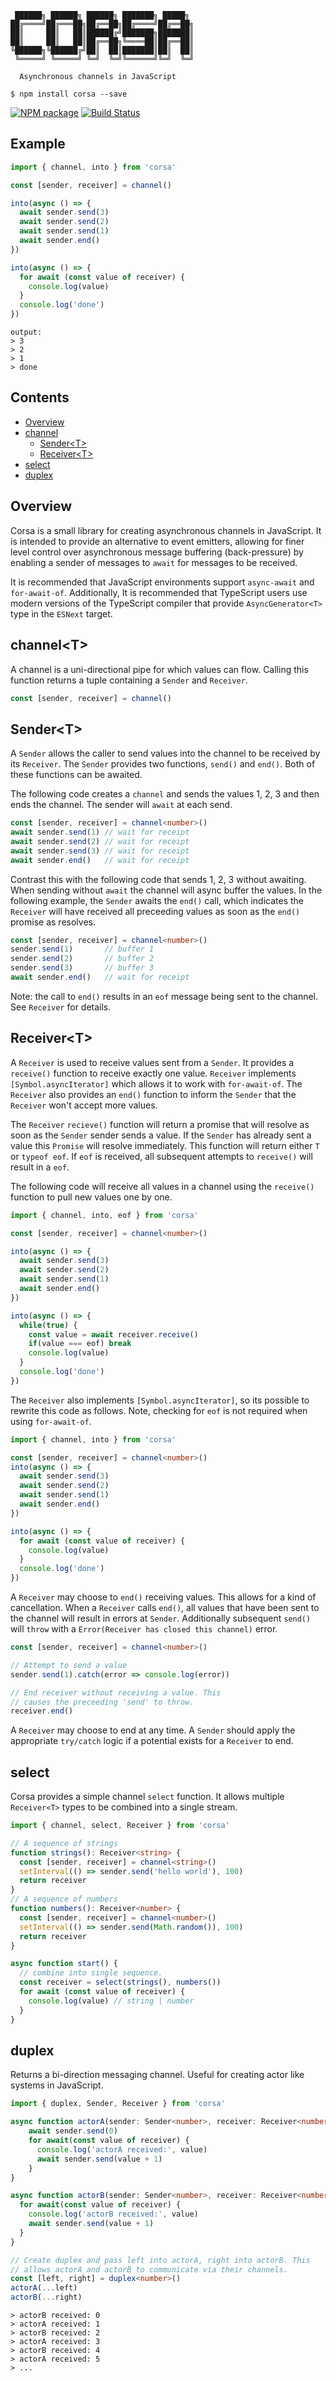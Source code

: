 ```
 ██████╗ ██████╗ ██████╗ ███████╗ █████╗ 
██╔════╝██╔═══██╗██╔══██╗██╔════╝██╔══██╗
██║     ██║   ██║██████╔╝███████╗███████║
██║     ██║   ██║██╔══██╗╚════██║██╔══██║
╚██████╗╚██████╔╝██║  ██║███████║██║  ██║
 ╚═════╝ ╚═════╝ ╚═╝  ╚═╝╚══════╝╚═╝  ╚═╝
                                         
  Asynchronous channels in JavaScript
```

```
$ npm install corsa --save
```

[![NPM package](https://badge.fury.io/js/corsa.svg)](https://www.npmjs.com/package/corsa) 
 [![Build Status](https://travis-ci.org/sinclairzx81/corsa.svg?branch=master)](https://travis-ci.org/sinclairzx81/corsa)


## Example

```typescript
import { channel, into } from 'corsa'

const [sender, receiver] = channel()

into(async () => {
  await sender.send(3)
  await sender.send(2)
  await sender.send(1)
  await sender.end()
})

into(async () => {
  for await (const value of receiver) {
    console.log(value)
  }
  console.log('done')
})
```
```
output:
> 3
> 2
> 1
> done
```

## Contents

- [Overview](#Overview)
- [channel](#channel)
  - [Sender&lt;T&gt;](#Sender)
  - [Receiver&lt;T&gt;](#Receiver)
- [select](#select)
- [duplex](#duplex)


<a name="Overview"></a>

## Overview

Corsa is a small library for creating asynchronous channels in JavaScript. It is intended to provide an alternative to event emitters, allowing for finer level control over asynchronous message buffering (back-pressure) by enabling a sender of messages to `await` for messages to be received.

It is recommended that JavaScript environments support `async-await` and `for-await-of`. Additionally, It is recommended that TypeScript users use modern versions of the TypeScript compiler that provide `AsyncGenerator<T>` type in the `ESNext` target.

<a name="channel"></a>

## channel&lt;T&gt;

A channel is a uni-directional pipe for which values can flow. Calling this function returns a tuple containing a `Sender` and `Receiver`.

```typescript
const [sender, receiver] = channel()
```

<a name="Sender"></a>

## Sender&lt;T&gt;

A `Sender` allows the caller to send values into the channel to be received by its `Receiver`. The `Sender` provides two functions, `send()` and `end()`. Both of these functions can be awaited.

The following code creates a `channel` and sends the values 1, 2, 3 and then ends the channel. The sender will `await` at each send. 

```typescript
const [sender, receiver] = channel<number>()
await sender.send(1) // wait for receipt
await sender.send(2) // wait for receipt
await sender.send(3) // wait for receipt
await sender.end()   // wait for receipt
```
Contrast this with the following code that sends 1, 2, 3 without awaiting. When sending without `await` the channel will async buffer the values. In the following example, the `Sender` awaits the `end()` call, which indicates the `Receiver` will have received all preceeding values as soon as the `end()` promise as resolves.

```typescript
const [sender, receiver] = channel<number>()
sender.send(1)       // buffer 1
sender.send(2)       // buffer 2
sender.send(3)       // buffer 3
await sender.end()   // wait for receipt
```
Note: the call to `end()` results in an `eof` message being sent to the channel. See `Receiver` for details.

<a name="Receiver"></a>

## Receiver&lt;T&gt;

A `Receiver` is used to receive values sent from a `Sender`. It provides a `receive()` function to receive exactly one value. `Receiver` implements `[Symbol.asyncIterator]` which allows it to work with `for-await-of`. The `Receiver` also provides an `end()` function to inform the `Sender` that the `Receiver` won't accept more values. 

The `Receiver` `recieve()` function will return a promise that will resolve as soon as the `Sender` sender sends a value. If the `Sender` has already sent a value this `Promise` will resolve immediately. This function will return either `T` or `typeof eof`. If `eof` is received, all subsequent attempts to `receive()` will result in a `eof`.

The following code will receive all values in a channel using the `receive()` function to pull new values one by one.

```typescript
import { channel, into, eof } from 'corsa'

const [sender, receiver] = channel<number>()

into(async () => {
  await sender.send(3)
  await sender.send(2)
  await sender.send(1)
  await sender.end()
})

into(async () => {
  while(true) {
    const value = await receiver.receive()
    if(value === eof) break
    console.log(value)
  }
  console.log('done')
})
```
The `Receiver` also implements `[Symbol.asyncIterator]`, so its possible to rewrite this code as follows. Note, checking for `eof` is not required when using `for-await-of`.

```typescript
import { channel, into } from 'corsa'

const [sender, receiver] = channel<number>()
into(async () => {
  await sender.send(3)
  await sender.send(2)
  await sender.send(1)
  await sender.end()
})

into(async () => {
  for await (const value of receiver) {
    console.log(value)
  }
  console.log('done')
})

```
A `Receiver` may choose to `end()` receiving values. This allows for a kind of cancellation. When a `Receiver` calls `end()`, all values that have been sent to the channel will result in errors at `Sender`. Additionally subsequent `send()` will `throw` with a `Error(Receiver has closed this channel)` error.

```typescript
const [sender, receiver] = channel<number>()

// Attempt to send a value
sender.send(1).catch(error => console.log(error))

// End receiver without receiving a value. This
// causes the preceeding 'send' to throw.
receiver.end()
```
A `Receiver` may choose to end at any time. A `Sender` should apply the appropriate `try/catch` logic if a potential exists for a `Receiver` to end.

<a name="select"></a>

## select

Corsa provides a simple channel `select` function. It allows multiple `Receiver<T>` types to be combined into a single stream.

```typescript
import { channel, select, Receiver } from 'corsa'

// A sequence of strings
function strings(): Receiver<string> {
  const [sender, receiver] = channel<string>()
  setInterval(() => sender.send('hello world'), 100)
  return receiver
}
// A sequence of numbers
function numbers(): Receiver<number> {
  const [sender, receiver] = channel<number>()
  setInterval(() => sender.send(Math.random()), 100)
  return receiver
}

async function start() {
  // combine into single sequence.
  const receiver = select(strings(), numbers())
  for await (const value of receiver) {
    console.log(value) // string | number
  }
}
```

<a name="duplex"></a>

## duplex

Returns a bi-direction messaging channel. Useful for creating actor like systems in JavaScript.

```typescript
import { duplex, Sender, Receiver } from 'corsa'

async function actorA(sender: Sender<number>, receiver: Receiver<number>) {
    await sender.send(0)
    for await(const value of receiver) {
      console.log('actorA received:', value)
      await sender.send(value + 1)
    }
}

async function actorB(sender: Sender<number>, receiver: Receiver<number>) {
  for await(const value of receiver) {
    console.log('actorB received:', value)
    await sender.send(value + 1)
  }
}

// Create duplex and pass left into actorA, right into actorB. This
// allows actorA and actorB to communicate via their channels.
const [left, right] = duplex<number>()
actorA(...left)
actorB(...right)
```
```
> actorB received: 0
> actorA received: 1
> actorB received: 2
> actorA received: 3
> actorB received: 4
> actorA received: 5
> ...
```